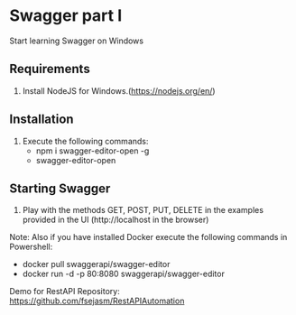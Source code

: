 
Swagger part I
==================

Start learning Swagger on Windows


Requirements
-----------


1.  Install NodeJS for Windows.(https://nodejs.org/en/)


Installation
--------------

1.  Execute the following commands:
	* npm i swagger-editor-open -g
	* swagger-editor-open


Starting Swagger
--------------

 1. Play with the methods GET, POST, PUT, DELETE in the examples provided in the UI (http://localhost in the browser)

 Note: Also if you have installed Docker execute the following commands in Powershell:
 * docker pull swaggerapi/swagger-editor 
 * docker run -d -p 80:8080 swaggerapi/swagger-editor


Demo for RestAPI Repository: https://github.com/fsejasm/RestAPIAutomation
